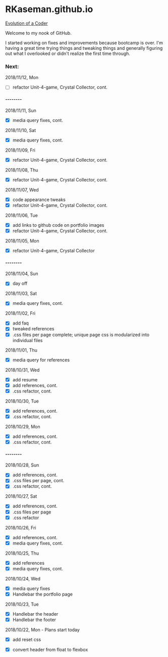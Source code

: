# RKaseman.github.io

[Evolution of a Coder](https://rkaseman.github.io/)

Welcome to my nook of GitHub.

I started working on fixes and improvements because bootcamp is over. I'm having a great time trying things and tweaking things and generally figuring out what I overlooked or didn't realize the first time through.

### **Next:**
2018/11/12, Mon
- [ ] refactor Unit-4-game, Crystal Collector, cont.

#### --------

2018/11/11, Sun
- [x] media query fixes, cont.

2018/11/10, Sat
- [x] media query fixes, cont.

2018/11/09, Fri
- [x] refactor Unit-4-game, Crystal Collector, cont.

2018/11/08, Thu
- [x] refactor Unit-4-game, Crystal Collector, cont.

2018/11/07, Wed
- [x] code appearance tweaks
- [x] refactor Unit-4-game, Crystal Collector, cont.

2018/11/06, Tue
- [x] add links to github code on portfolio images
- [x] refactor Unit-4-game, Crystal Collector, cont.

2018/11/05, Mon
- [x] refactor Unit-4-game, Crystal Collector

#### --------

2018/11/04, Sun
- [x] day off

2018/11/03, Sat
- [x] media query fixes, cont.

2018/11/02, Fri
- [x] add faq
- [x] tweaked references
- [x] .css files per page complete; unique page css is modularized into individual files

2018/11/01, Thu
- [x] media query for references

2018/10/31, Wed
- [x] add resume
- [x] add references, cont.
- [x] .css refactor, cont.

2018/10/30, Tue
- [x] add references, cont.
- [x] .css refactor, cont.

2018/10/29, Mon
- [x] add references, cont.
- [x] .css refactor, cont.

#### --------

2018/10/28, Sun
- [x] add references, cont.
- [x] .css files per page, cont.
- [x] .css refactor, cont.

2018/10/27, Sat
- [x] add references, cont.
- [x] .css files per page
- [x] .css refactor

2018/10/26, Fri
- [x] add references, cont.
- [x] media query fixes, cont.

2018/10/25, Thu
- [x] add references
- [x] media query fixes, cont.

2018/10/24, Wed
- [x] media query fixes
- [x] Handlebar the portfolio page

2018/10/23, Tue
- [x] Handlebar the header
- [x] Handlebar the footer

2018/10/22, Mon - Plans start today
- [x] add reset css
- [x] convert header from float to flexbox

